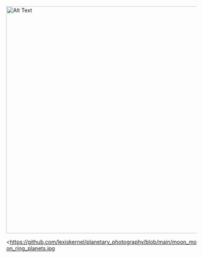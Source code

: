 <img src="https://github.com/user-attachments/assets/5ac51e2d-ece0-4b50-b9e2-e40d2c06296f" alt="Alt Text" width="600" height="600">

<https://github.com/lexiskernel/planetary_photography/blob/main/moon_moon_ring_planets.jpg
